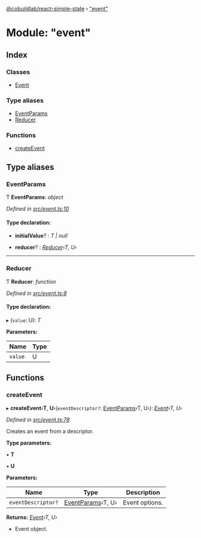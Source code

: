[@cobuildlab/react-simple-state](../README.md) › ["event"](_event_.md)

# Module: "event"

## Index

### Classes

* [Event](../classes/_event_.event.md)

### Type aliases

* [EventParams](_event_.md#eventparams)
* [Reducer](_event_.md#reducer)

### Functions

* [createEvent](_event_.md#createevent)

## Type aliases

###  EventParams

Ƭ **EventParams**: *object*

*Defined in [src/event.ts:10](https://github.com/cobuildlab/react-simple-state/blob/fe49677/src/event.ts#L10)*

#### Type declaration:

* **initialValue**? : *T | null*

* **reducer**? : *[Reducer](_event_.md#reducer)‹T, U›*

___

###  Reducer

Ƭ **Reducer**: *function*

*Defined in [src/event.ts:8](https://github.com/cobuildlab/react-simple-state/blob/fe49677/src/event.ts#L8)*

#### Type declaration:

▸ (`value`: U): *T*

**Parameters:**

Name | Type |
------ | ------ |
`value` | U |

## Functions

###  createEvent

▸ **createEvent**‹**T**, **U**›(`eventDescriptor?`: [EventParams](_event_.md#eventparams)‹T, U›): *[Event](../classes/_event_.event.md)‹T, U›*

*Defined in [src/event.ts:78](https://github.com/cobuildlab/react-simple-state/blob/fe49677/src/event.ts#L78)*

Creates an event from a descriptor.

**Type parameters:**

▪ **T**

▪ **U**

**Parameters:**

Name | Type | Description |
------ | ------ | ------ |
`eventDescriptor?` | [EventParams](_event_.md#eventparams)‹T, U› | Event options. |

**Returns:** *[Event](../classes/_event_.event.md)‹T, U›*

- Event object.
